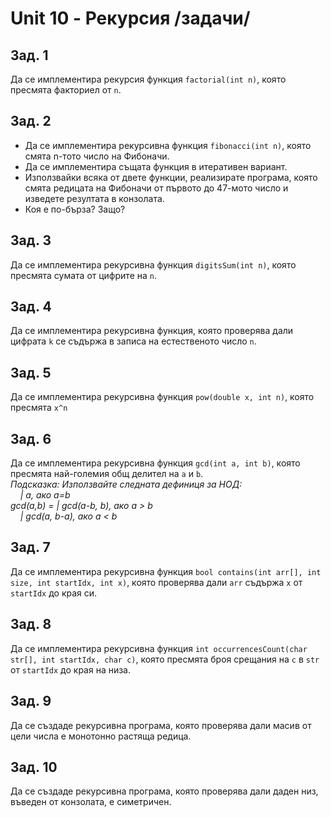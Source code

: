 # Unit 10 - Рекурсия /задачи/

## Зад. 1
Да се имплементира рекурсия функция `factorial(int n)`, която пресмята факториел от `n`.

## Зад. 2
* Да се имплементира рекурсивна функция `fibonacci(int n)`, която смята n-тото число на Фибоначи.
* Да се имплементира същата функция в итеративен вариант.
* Използвайки всяка от двете функции, реализирате програма, която смята редицата на Фибоначи от първото до 47-мото число и изведете резултата в конзолата.
* Коя е по-бърза? Защо?

## Зад. 3
Да се имплементира рекурсивна функция `digitsSum(int n)`, която пресмята сумата от цифрите на `n`.

## Зад. 4
Да се имплементира рекурсивна функция, която проверява дали цифрата `k` се съдържа в записа на естественото число `n`.

## Зад. 5
Да се имплементира рекурсивна функция `pow(double x, int n)`, която пресмята `x^n`

## Зад. 6
Да се имплементира рекурсивна функция `gcd(int a, int b)`, която пресмята най-големия общ делител на `a` и `b`.
<i><br>Подсказка: Използвайте следната дефиниця за НОД:<br>
&nbsp;&nbsp;&nbsp;&nbsp;| a, ако a=b<br>
	gcd(a,b) = | gcd(a-b, b), ако a > b<br>
&nbsp;&nbsp;&nbsp;&nbsp;| gcd(a, b-a), ако a &lt; b
</i>
## Зад. 7
Да се имплементира рекурсивна функция `bool contains(int arr[], int size, int startIdx, int x)`, която проверява дали `arr` съдържа `x` от `startIdx` до края си.

## Зад. 8
Да се имплементира рекурсивна функция `int occurrencesCount(char str[], int startIdx, char c)`, която пресмята броя срещания на `c` в `str` от `startIdx` до края на низа.

## Зад. 9
Да се създаде рекурсивна програма, която проверява дали масив от цели числа е монотонно растяща редица.

## Зад. 10
Да се създаде рекурсивна програма, която проверява дали даден низ, въведен от конзолата, е симетричен.
